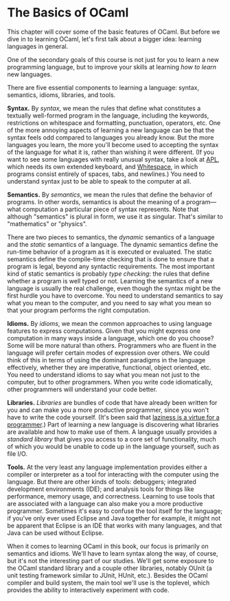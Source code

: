 # The Basics of OCaml

This chapter will cover some of the basic features of OCaml.  But before
we dive in to learning OCaml, let's first talk about a bigger idea:
learning languages in general.

One of the secondary goals of this course is not just for you to learn
a new programming language, but to improve your skills at learning
*how to learn* new languages.

There are five essential components to learning a language: syntax,
semantics, idioms, libraries, and tools.

**Syntax.** By *syntax*, we mean the rules that define what constitutes a
textually well-formed program in the language, including the keywords,
restrictions on whitespace and formatting, punctuation, operators, etc. One of
the more annoying aspects of learning a new language can be that the syntax
feels odd compared to languages you already know. But the more languages you
learn, the more you'll become used to accepting the syntax of the language for
what it is, rather than wishing it were different. (If you want to see some
languages with really unusual syntax, take a look at [APL][tryapl], which needs
its own extended keyboard, and [Whitespace][whitespace], in which programs
consist entirely of spaces, tabs, and newlines.) You need to understand syntax
just to be able to speak to the computer at all.

**Semantics.** By *semantics*, we mean the rules that define the behavior of
programs. In other words, semantics is about the meaning of a program&mdash;what
computation a particular piece of syntax represents. Note that although
"semantics" is plural in form, we use it as singular. That's similar to
"mathematics" or "physics".

There are two pieces to semantics, the *dynamic* semantics of a language and the
*static* semantics of a language. The dynamic semantics define the run-time
behavior of a program as it is executed or evaluated. The static semantics
define the compile-time checking that is done to ensure that a program is legal,
beyond any syntactic requirements. The most important kind of static semantics
is probably *type checking*: the rules that define whether a program is well
typed or not. Learning the semantics of a new language is usually the real
challenge, even though the syntax might be the first hurdle you have to
overcome. You need to understand semantics to say what you mean to the computer,
and you need to say what you mean so that your program performs the right
computation.

**Idioms.** By *idioms*, we mean the common approaches to using language
features to express computations. Given that you might express one computation
in many ways inside a language, which one do you choose? Some will be more
natural than others. Programmers who are fluent in the language will prefer
certain modes of expression over others. We could think of this in terms of
using the dominant paradigms in the language effectively, whether they are
imperative, functional, object oriented, etc. You need to understand idioms to
say what you mean not just to the computer, but to other programmers. When you
write code idiomatically, other programmers will understand your code better.

**Libraries.** *Libraries* are bundles of code that have already been written
for you and can make you a more productive programmer, since you won't have to
write the code yourself. (It's been said that [laziness is a virtue for a
programmer][lazy].) Part of learning a new language is discovering what
libraries are available and how to make use of them. A language usually provides
a *standard library* that gives you access to a core set of functionality, much
of which you would be unable to code up in the language yourself, such as file
I/O.

**Tools.** At the very least any language implementation provides either a
compiler or interpreter as a tool for interacting with the computer using the
language. But there are other kinds of tools: debuggers; integrated development
environments (IDE); and analysis tools for things like performance, memory
usage, and correctness. Learning to use tools that are associated with a
language can also make you a more productive programmer. Sometimes it's easy to
confuse the tool itself for the language; if you've only ever used Eclipse and
Java together for example, it might not be apparent that Eclipse is an IDE that
works with many languages, and that Java can be used without Eclipse.

[tryapl]: http://tryapl.org/
[whitespace]: https://web.archive.org/web/20151108084710/http://compsoc.dur.ac.uk/whitespace/tutorial.html
[lazy]: http://threevirtues.com/

When it comes to learning OCaml in this book, our focus is primarily on
semantics and idioms. We'll have to learn syntax along the way, of course, but
it's not the interesting part of our studies. We'll get some exposure to the
OCaml standard library and a couple other libraries, notably OUnit (a unit
testing framework similar to JUnit, HUnit, etc.). Besides the OCaml compiler and
build system, the main tool we'll use is the toplevel, which provides the
ability to interactively experiment with code.
